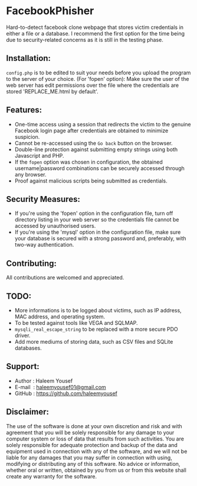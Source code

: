 # FacebookPhisher
Hard-to-detect facebook clone webpage that stores victim credentials in either a file or a database. I recommend the first option for the time being due to security-related concerns as it is still in the testing phase.

## Installation:
`config.php` is to be edited to suit your needs before you upload the program to the server of your choice.
(For 'fopen' option): Make sure the user of the web server has edit permissions over the file where the credentials are stored  'REPLACE_ME.html by default'.

## Features:

- One-time access using a session that redirects the victim to the genuine Facebook login page after credentials are obtained to minimize suspicion.
- Cannot be re-accessed using the `Go back` button on the browser.
- Double-line protection against submitting empty strings using both Javascript and PHP.
- If the `fopen` option was chosen in configuration, the obtained username|password combinations can be securely accessed through any browser.
- Proof against malicious scripts being submitted as credentials.

## Security Measures:
- If you're using the 'fopen' option in the configuration file, turn off directory listing in your web server so the credentials file cannot be accessed by unauthorised users.
- If you're using the 'mysql' option in the configuration file, make sure your database is secured with a strong password and, preferably, with two-way authentication.

## Contributing:
All contributions are welcomed and appreciated.

## TODO:

- More informations is to be logged about victims, such as IP address, MAC address, and operating system.
- To be tested against tools like VEGA and SQLMAP.
- `mysqli_real_escape_string` to be replaced with a more secure PDO driver.
- Add more mediums of storing data, such as CSV files and SQLite databases.

## Support:

- Author : Haleem Yousef 
- E-mail  &nbsp;: haleemyousef01@gmail.com 
- GitHub : https://github.com/haleemyousef 

## Disclaimer:

The use of the software is done at your own discretion and risk and with agreement that you will be solely responsible for any damage to your computer system or loss of data that results from such activities. You are solely responsible for adequate protection and backup of the data and equipment used in connection with any of the software, and we will not be liable for any damages that you may suffer in connection with using, modifying or distributing any of this software. No advice or information, whether oral or written, obtained by you from us or from this website shall create any warranty for the software.
